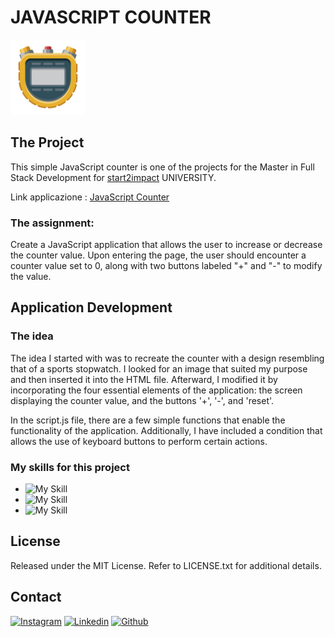 # JAVASCRIPT COUNTER 
<a href="https://lorycaste98.github.io/javascript-basics/" target="_blank">
  <img src="assets/img/cronometro1.svg" alt="Logo" width="120" height="120">
</a>


## The Project
This simple JavaScript counter is one of the projects for the Master in Full Stack Development for [start2impact](https://www.start2impact.it/) UNIVERSITY.

Link applicazione : <a href="https://lorycaste98.github.io/javascript-basics/" target="_blank">JavaScript Counter</a>

### The assignment:

Create a JavaScript application that allows the user to increase or decrease the counter value. Upon entering the page, the user should encounter a counter value set to 0, along with two buttons labeled "+" and "-" to modify the value.


## Application Development

### The idea

The idea I started with was to recreate the counter with a design resembling that of a sports stopwatch. I looked for an image that suited my purpose and then inserted it into the HTML file. Afterward, I modified it by incorporating the four essential elements of the application: the screen displaying the counter value, and the buttons '+', '-', and 'reset'.

In the script.js file, there are a few simple functions that enable the functionality of the application. Additionally, I have included a condition that allows the use of keyboard buttons to perform certain actions.


### My skills for this project

- ![My Skill](https://skillicons.dev/icons?i=html) 
- ![My Skill](https://skillicons.dev/icons?i=css)
- ![My Skill](https://skillicons.dev/icons?i=js)


## License

Released under the MIT License. Refer to LICENSE.txt for additional details.


## Contact

[![Instagram](https://skillicons.dev/icons?i=instagram)](https://www.instagram.com/lorycastelletti/) 
[![Linkedin](https://skillicons.dev/icons?i=linkedin)](https://www.linkedin.com/in/lorenzo-castelletti-532b9b191/) 
[![Github](https://skillicons.dev/icons?i=github)](https://github.com/Lorycaste98)

